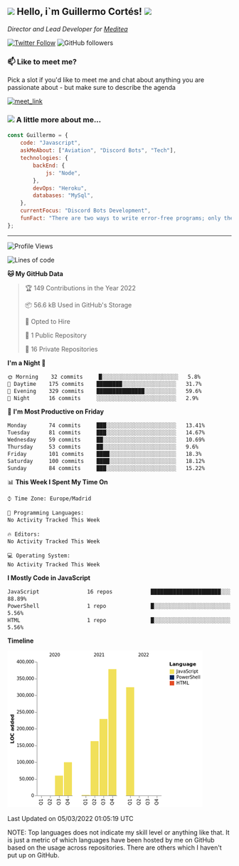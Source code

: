 <h2><img src="https://emojis.slackmojis.com/emojis/images/1531849430/4246/blob-sunglasses.gif?1531849430" width="30"/> Hello, i`m Guillermo Cortés! <img src="https://media.giphy.com/media/PiuVH04cd9JcmqqWKK/giphy.gif" width="50"></h2>
<p><em>Director and Lead Developer for <a href="https://mediteavirtual.es/">Meditea</a>
</em></p>

[![Twitter Follow](https://img.shields.io/twitter/follow/concara3443?label=Follow)](https://twitter.com/intent/follow?screen_name=concara3443)
![GitHub followers](https://img.shields.io/github/followers/concara3443?label=Follow&style=social)

### 📫 Like to meet me?

Pick a slot if you'd like to meet me and chat about anything you are passionate about - but make sure to describe the agenda

<a href="https://calendly.com/concara3443/15min" target="_blank"><img width="498" alt="meet_link" src="https://i.imgur.com/1ZwQj1h.png"></a>


### <img src="https://media.giphy.com/media/WFZvB7VIXBgiz3oDXE/giphy.gif" width="50"> A little more about me...  

```javascript
const Guillermo = {
    code: "Javascript",
    askMeAbout: ["Aviation", "Discord Bots", "Tech"],
    technologies: {
        backEnd: {
            js: "Node",
        },
        devOps: "Heroku",
        databases: "MySql",
    },
    currentFocus: "Discord Bots Development",
    funFact: "There are two ways to write error-free programs; only the third one works"
};
```

---

<!--START_SECTION:waka-->
![Profile Views](http://img.shields.io/badge/Profile%20Views-4-blue)

![Lines of code](https://img.shields.io/badge/From%20Hello%20World%20I%27ve%20Written-1%20Million%20lines%20of%20code-blue)

**🐱 My GitHub Data** 

> 🏆 149 Contributions in the Year 2022
 > 
> 📦 56.6 kB Used in GitHub's Storage 
 > 
> 💼 Opted to Hire
 > 
> 📜 1 Public Repository 
 > 
> 🔑 16 Private Repositories  
 > 
**I'm a Night 🦉** 

```text
🌞 Morning    32 commits     █░░░░░░░░░░░░░░░░░░░░░░░░   5.8% 
🌆 Daytime    175 commits    ████████░░░░░░░░░░░░░░░░░   31.7% 
🌃 Evening    329 commits    ███████████████░░░░░░░░░░   59.6% 
🌙 Night      16 commits     ░░░░░░░░░░░░░░░░░░░░░░░░░   2.9%

```
📅 **I'm Most Productive on Friday** 

```text
Monday       74 commits     ███░░░░░░░░░░░░░░░░░░░░░░   13.41% 
Tuesday      81 commits     ███░░░░░░░░░░░░░░░░░░░░░░   14.67% 
Wednesday    59 commits     ██░░░░░░░░░░░░░░░░░░░░░░░   10.69% 
Thursday     53 commits     ██░░░░░░░░░░░░░░░░░░░░░░░   9.6% 
Friday       101 commits    ████░░░░░░░░░░░░░░░░░░░░░   18.3% 
Saturday     100 commits    ████░░░░░░░░░░░░░░░░░░░░░   18.12% 
Sunday       84 commits     ███░░░░░░░░░░░░░░░░░░░░░░   15.22%

```


📊 **This Week I Spent My Time On** 

```text
⌚︎ Time Zone: Europe/Madrid

💬 Programming Languages: 
No Activity Tracked This Week

🔥 Editors: 
No Activity Tracked This Week

💻 Operating System: 
No Activity Tracked This Week

```

**I Mostly Code in JavaScript** 

```text
JavaScript               16 repos            ██████████████████████░░░   88.89% 
PowerShell               1 repo              █░░░░░░░░░░░░░░░░░░░░░░░░   5.56% 
HTML                     1 repo              █░░░░░░░░░░░░░░░░░░░░░░░░   5.56%

```


**Timeline**

![Chart not found](https://raw.githubusercontent.com/Concara3443/Concara3443/main/charts/bar_graph.png) 


 Last Updated on 05/03/2022 01:05:19 UTC
<!--END_SECTION:waka-->

NOTE: Top languages does not indicate my skill level or anything like that. It is just a metric of which languages have been hosted by me on GitHub based on the usage across repositories. There are others which I haven't put up on GitHub.

